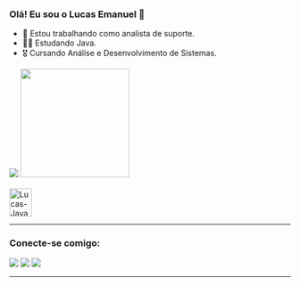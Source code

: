 ### Olá! Eu sou o Lucas Emanuel 👋

- 🫡 Estou trabalhando como analista de suporte.
- 👨‍💻 Estudando Java.
- 🎖️ Cursando Análise e Desenvolvimento de Sistemas.

<div>
  <img src="https://github-readme-stats.vercel.app/api?username=LucasEmanuelCR&show_icons=true&theme=shadow_red" />
  <img height="195" src="https://github-readme-stats.vercel.app/api/top-langs/?username=LucasEmanuelCR&theme=shadow_red&layout=donut" />
</div>

<div style="display: inline-block"><br>
  <img align="center" alt="Lucas-Java" height="50" width="40" src="https://cdn.jsdelivr.net/gh/devicons/devicon/icons/java/java-plain-wordmark.svg" />
</div>

---

### Conecte-se comigo:

<div> 
  <a href="https://www.instagram.com/luc4s_emanuel/" target="_blank"><img src="https://img.shields.io/badge/-Instagram-%23E4405F?style=for-the-badge&logo=instagram&logoColor=white" target="_blank"></a>
  <a href="mailto:lucasemanuelc.rodrigues@gmail.com"><img src="https://img.shields.io/badge/Gmail-D14836?style=for-the-badge&logo=gmail&logoColor=white"></a>
  <a href="https://www.linkedin.com/in/lucasemanuelcr/" target="_blank"><img src="https://img.shields.io/badge/-LinkedIn-%230077B5?style=for-the-badge&logo=linkedin&logoColor=white" target="_blank"></a> 
</div>

---

<picture>
  <source media="(prefers-color-scheme: dark)" srcset="https://raw.githubusercontent.com/LucasEmanuelCR/LucasEmanuelCR/output/github-contribution-grid-snake-dark.svg">
  <source media="(prefers-color-scheme: light)" srcset="https://raw.githubusercontent.com/LucasEmanuelCR/LucasEmanuelCR/output/github-contribution-grid-snake.svg">
</picture>
